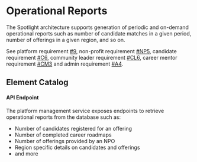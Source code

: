 # Operational Reports
The Spotlight architecture supports generation of periodic and on-demand operational reports such as number of candidate matches in a given period, number of offerings in a given region, and so on.

See platform requirement [#9](../requirements/functional-requirements.md#functional-requirements), non-profit requirement [#NP5](../requirements/functional-requirements.md#user-stories), candidate requirement [#C6](../requirements/functional-requirements.md#candidate), community leader requirement [#CL6](../requirements/functional-requirements.md#community-leader), career mentor requirement [#CM3](../requirements/functional-requirements.md#career-mentor) and admin requirement [#A4](../requirements/functional-requirements.md#admin).

## Element Catalog 

#### API Endpoint

The platform management service exposes endpoints to retrieve operational reports from the database such as:
- Number of candidates registered for an offering
- Number of completed career roadmaps
- Number of offerings provided by an NPO
- Region specific details on candidates and offerings
- and more
